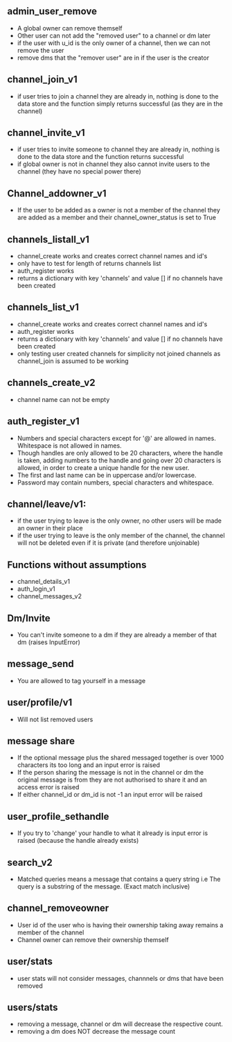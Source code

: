 
## admin_user_remove

- A global owner can remove themself
- Other user can not add the "removed user" to a channel or dm later
- if the user with u_id is the only owner of a channel, then we can not remove the user
- remove dms that the "remover user" are in if the user is the creator

## channel_join_v1

- if user tries to join a channel they are already in, nothing is done to the data store and the function simply returns successful (as they are in the channel)

## channel_invite_v1

- if user tries to invite someone to channel they are already in, nothing is done to the data store and the function returns successful
- if global owner is not in channel they also cannot invite users to the channel (they have no special power there)

## Channel_addowner_v1

- If the user to be added as a owner is not a member of the channel they are added as a member and their channel_owner_status is set to True

## channels_listall_v1

- channel_create works and creates correct channel names and id's
- only have to test for length of returns channels list
- auth_register works
- returns a dictionary with key 'channels' and value [] if no channels have been created

## channels_list_v1

- channel_create works and creates correct channel names and id's
- auth_register works
- returns a dictionary with key 'channels' and value [] if no channels have been created
- only testing user created channels for simplicity not joined channels as channel_join is assumed to be working

## channels_create_v2

- channel name can not be empty

## auth_register_v1

- Numbers and special characters except for '@' are allowed in names. Whitespace is not allowed in names.
- Though handles are only allowed to be 20 characters, where the handle is taken, adding numbers to the handle and going over 20 characters is allowed, in order to create a unique handle for the new user.
- The first and last name can be in uppercase and/or lowercase.
- Password may contain numbers, special characters and whitespace.

## channel/leave/v1:

- if the user trying to leave is the only owner, no other users will be made an owner in their place
- if the user trying to leave is the only member of the channel, the channel will not be deleted even if it is private (and therefore unjoinable)

## Functions without assumptions

- channel_details_v1
- auth_login_v1
- channel_messages_v2

## Dm/Invite

- You can't invite someone to a dm if they are already a member of that dm (raises InputError)

## message_send

- You are allowed to tag yourself in a message

## user/profile/v1
- Will not list removed users

## message share

- If the optional message plus the shared messaged together is over 1000 characters its too long and an input error is raised
- If the person sharing the message is not in the channel or dm the original message is from they are not authorised to share it and an access error is raised
- If either channel_id or dm_id is not -1 an input error will be raised

## user_profile_sethandle

- If you try to 'change' your handle to what it already is input error is raised (because the handle already exists)

## search_v2

- Matched queries means a message that contains a query string i.e The query is a substring of the message. (Exact match inclusive)

## channel_removeowner

- User id of the user who is having their ownership taking away remains a member of the channel
- Channel owner can remove their ownership themself

## user/stats

- user stats will not consider messages, channnels or dms that have been removed

## users/stats

- removing a message, channel or dm will decrease the respective count.
- removing a dm does NOT decrease the message count